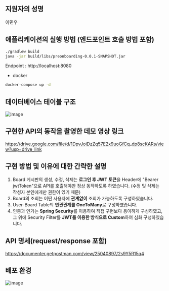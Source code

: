 ## 지원자의 성명
이민우

## 애플리케이션의 실행 방법 (엔드포인트 호출 방법 포함)
```bash
./gradlew build
java -jar build/libs/preonboarding-0.0.1-SNAPSHOT.jar 
```

Endpoint : http://localhost:8080

+ docker
```bash
docker-compose up -d
```

## 데이터베이스 테이블 구조
![image](https://github.com/Minoolian/wanted-pre-onboarding-backend/assets/44282342/ff38cc9c-bb80-4042-abfa-3f292eb0cb2b)

## 구현한 API의 동작을 촬영한 데모 영상 링크
https://drive.google.com/file/d/1DpvJoiDzZq57E2x9uoGfCq_dp8scKARs/view?usp=drive_link

## 구현 방법 및 이유에 대한 간략한 설명
1. Board 게시판의 생성, 수정, 삭제는 **로그인 후 JWT 토큰**을 Header에 "Bearer jwtToken"으로 API를 호출해야만 정상 동작하도록 하였습니다. (수정 및 삭제는 작성자 본인에게만 권한이 있기 때문)
2. Board의 조회는 어떤 사용자에 **관계없이** 조회가 가능하도록 구성하였습니다.
3. User-Board Table의 **연관관계를 OneToMany**로 구성하였습니다. 
4. 인증과 인가는 **Spring Security**를 이용하여 직접 구현보다 용이하게 구성하였고, 그 위에 Security Filter를 **JWT를 이용한 방식으로 Custom**하여 심화 구성하였습니다.

## API 명세(request/response 포함)
https://documenter.getpostman.com/view/25040897/2s9Y5R15q4

## 배포 환경
![image](https://github.com/Minoolian/wanted-pre-onboarding-backend/assets/44282342/82a97a4b-49ba-4f25-a395-20b0080becf5)


